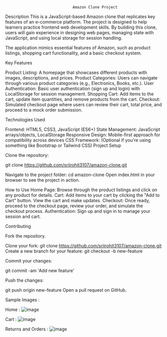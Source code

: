                                   Amazon Clone Project
Description
This is a JavaScript-based Amazon clone that replicates key features of an e-commerce platform. The project is designed to help learners practice frontend web development skills. By building this clone, users will gain experience in designing web pages, managing state with JavaScript, and using local storage for session handling.

The application mimics essential features of Amazon, such as product listings, shopping cart functionality, and a basic checkout system.

Key Features

Product Listing: A homepage that showcases different products with images, descriptions, and prices.
Product Categories: Users can navigate through various product categories (e.g., Electronics, Books, etc.).
User Authentication: Basic user authentication (sign up and login) with LocalStorage for session management.
Shopping Cart: Add items to the cart, update item quantities, and remove products from the cart.
Checkout: Simulated checkout page where users can review their cart, total price, and proceed to a mock order submission.

Technologies Used

Frontend: HTML5, CSS3, JavaScript (ES6+)
State Management: JavaScript arrays/objects, LocalStorage
Responsive Design: Mobile-first approach for compatibility across devices
CSS Framework: (Optional if you're using something like Bootstrap or Tailwind CSS)
Project Setup

Clone the repository:

git clone https://github.com/sriirohit3107/amazon-clone.git

Navigate to the project folder:
cd amazon-clone
Open index.html in your browser to see the project in action.

How to Use
Home Page: Browse through the product listings and click on any product for details.
Cart: Add items to your cart by clicking the "Add to Cart" button. View the cart and make updates.
Checkout: Once ready, proceed to the checkout page, review your order, and simulate the checkout process.
Authentication: Sign up and sign in to manage your session and cart.

Contributing

Fork the repository.

Clone your fork:
git clone https://github.com/sriirohit3107/amazon-clone.git
Create a new branch for your feature:
git checkout -b new-feature

Commit your changes:

git commit -am 'Add new feature'

Push the changes:

git push origin new-feature
Open a pull request on GitHub.


Sample Images : 

Home : 
![image](https://github.com/user-attachments/assets/955e46ba-4985-4f67-876f-95701d89d7ea)

Cart : 
![image](https://github.com/user-attachments/assets/cc9ae157-d518-40f1-95e2-8f951570c923)

Returns and Orders : 
![image](https://github.com/user-attachments/assets/1f92fc47-3224-4127-b1c5-642e56c239e4)
